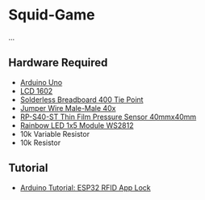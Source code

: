 # Squid-Game
...

## Hardware Required
- [Arduino Uno](https://www.kuriosity.sg/arduino-uno-oem/)
- [LCD 1602](https://www.kuriosity.sg/lcd-16x02-green/)
- [Solderless Breadboard 400 Tie Point](https://www.kuriosity.sg/solderless-breadboard-400-tie-point/)
- [Jumper Wire Male-Male 40x](https://www.kuriosity.sg/jumper-wire-male-male-40x/)
- [RP-S40-ST Thin Film Pressure Sensor 40mmx40mm](https://www.kuriosity.sg/rp-s40-st-thin-film-pressure-sensor-40mmx40mm/)
- [Rainbow LED 1x5 Module WS2812](https://www.kuriosity.sg/rainbow-led-1x5-module/)
- 10k Variable Resistor
- 10k Resistor

## Tutorial
- [Arduino Tutorial: ESP32 RFID App Lock](https://www.kuriosity.sg/blog/arduino-tutorial-esp32-blynk-rfid-app-lock)
